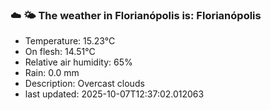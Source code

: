 ### ☁️ 🌤️  The weather in Florianópolis is: Florianópolis

- Temperature: 15.23°C
- On flesh: 14.51°C
- Relative air humidity: 65%
- Rain: 0.0 mm
- Description: Overcast clouds
- last updated: 2025-10-07T12:37:02.012063

